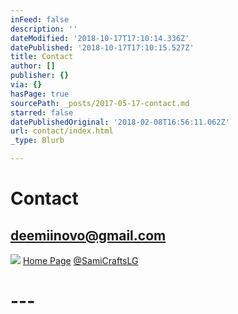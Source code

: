 ```yaml
---
inFeed: false
description: ''
dateModified: '2018-10-17T17:10:14.336Z'
datePublished: '2018-10-17T17:10:15.527Z'
title: Contact
author: []
publisher: {}
via: {}
hasPage: true
sourcePath: _posts/2017-05-17-contact.md
starred: false
datePublishedOriginal: '2018-02-08T16:56:11.062Z'
url: contact/index.html
_type: Blurb

---
```

# **Contact**

## **deemiinovo@gmail.com**
![](https://the-grid-user-content.s3-us-west-2.amazonaws.com/fd3f0a00-a383-443e-8635-e21e3157a30d.jpg)
[Home Page][0]
[@SamiCraftsLG][1]

# **---**

[0]: https://thegrid.ai/lgsamicrafts/
[1]: https://twitter.com/SamiCraftsLG